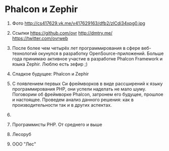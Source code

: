 Phalcon и Zephir
================

1. Фото http://cs417629.vk.me/v417629163/dfb2/zlCdi34xpg0.jpg
2. Ссылки
   https://github.com/ovr
   http://dmtry.me/
   https://twitter.com/ovrweb
3. После более чем четырёх лет программирования в сфере веб-технологий окунулся в разработку OpenSource-приложений. Больше года принимаю активное участие в разработке Phalcon Framework и языка Zephir. Люблю есть зефир ;)
4. Сладкое будущее: Phalcon и Zephir
5.
   C появлением первых Cи фреймворков в виде рассширений к языку программирования PHP, они успели наделать не мало шуму.
   Поговорим об фреймворке Phalcon, затронем его будущее, прошлое и настоящее.
   Проведем анализ данного решения: как в производительности так и в других аспектах. 
6. 
   
7. Программисты PHP. От среднего и выше
8. Лесоруб
9. ООО "Лес"
